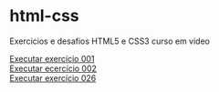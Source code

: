 # html-css
 Exercicios e desafios HTML5 e CSS3 curso em video 

  <a href="https://victorspoot.github.io/html-css/exercicios/ex001/index.html">Executar exercício 001</a> <br>
  <a href="https://victorspoot.github.io/html-css/exercicios/ex002/index.html">Executar ecercício 002</a> <br>
  <a href="https://victorspoot.github.io/html-css/exercicios/ex026/mq002/index.html">Executar exercício 026</a>
